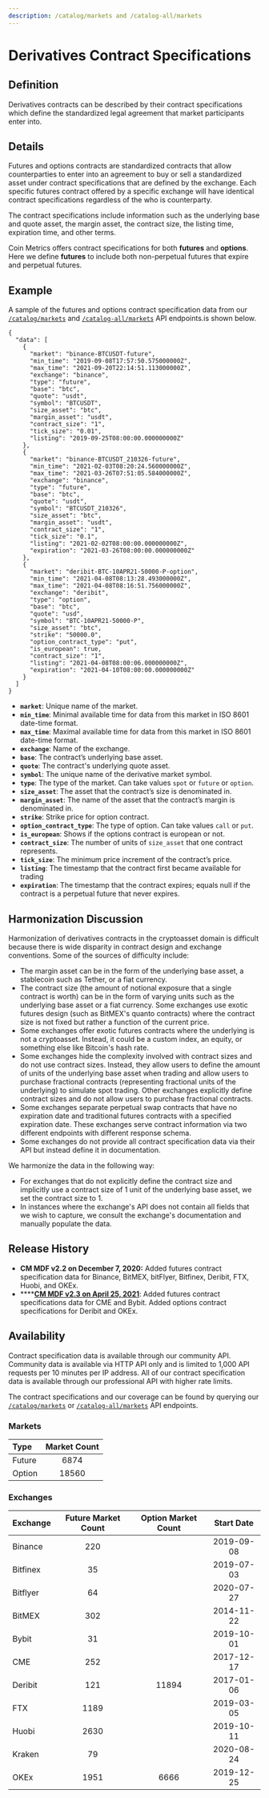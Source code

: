 ```yaml
---
description: /catalog/markets and /catalog-all/markets
---
```


# Derivatives Contract Specifications

## **Definition**

Derivatives contracts can be described by their contract specifications which define the standardized legal agreement that market participants enter into. 

## Details

Futures and options contracts are standardized contracts that allow counterparties to enter into an agreement to buy or sell a standardized asset under contract specifications that are defined by the exchange. Each specific futures contract offered by a specific exchange will have identical contract specifications regardless of the who is counterparty. 

The contract specifications include information such as the underlying base and quote asset, the margin asset, the contract size, the listing time, expiration time, and other terms. 

Coin Metrics offers contract specifications for both **futures** and **options**. Here we define **futures** to include both non-perpetual futures that expire and perpetual futures.  

## **Example**

A sample of the futures and options contract specification data from our [`/catalog/markets`](https://docs.coinmetrics.io/api/v4#operation/getCatalogMarkets) and [`/catalog-all/markets`](https://docs.coinmetrics.io/api/v4#operation/getCatalogAllMarkets) API endpoints.is shown below. 

```text
{
  "data": [
    {
      "market": "binance-BTCUSDT-future",
      "min_time": "2019-09-08T17:57:50.575000000Z",
      "max_time": "2021-09-20T22:14:51.113000000Z",
      "exchange": "binance",
      "type": "future",
      "base": "btc",
      "quote": "usdt",
      "symbol": "BTCUSDT",
      "size_asset": "btc",
      "margin_asset": "usdt",
      "contract_size": "1",
      "tick_size": "0.01",
      "listing": "2019-09-25T08:00:00.000000000Z"
    },
    {
      "market": "binance-BTCUSDT_210326-future",
      "min_time": "2021-02-03T08:20:24.560000000Z",
      "max_time": "2021-03-26T07:51:05.584000000Z",
      "exchange": "binance",
      "type": "future",
      "base": "btc",
      "quote": "usdt",
      "symbol": "BTCUSDT_210326",
      "size_asset": "btc",
      "margin_asset": "usdt",
      "contract_size": "1",
      "tick_size": "0.1",
      "listing": "2021-02-02T08:00:00.000000000Z",
      "expiration": "2021-03-26T08:00:00.000000000Z"
    },
    {
      "market": "deribit-BTC-10APR21-50000-P-option",
      "min_time": "2021-04-08T08:13:28.493000000Z",
      "max_time": "2021-04-08T08:16:51.756000000Z",
      "exchange": "deribit",
      "type": "option",
      "base": "btc",
      "quote": "usd",
      "symbol": "BTC-10APR21-50000-P",
      "size_asset": "btc",
      "strike": "50000.0",
      "option_contract_type": "put",
      "is_european": true,
      "contract_size": "1",
      "listing": "2021-04-08T08:00:06.000000000Z",
      "expiration": "2021-04-10T08:00:00.000000000Z"
    }
  ]
}
```

* **`market`**:  Unique name of the market.  
* **`min_time`**:  Minimal available time for data from this market in ISO 8601 date-time format. 
* **`max_time`**:  Maximal available time for data from this market in ISO 8601 date-time format. 
* **`exchange`**: Name of the exchange. 
* **`base`**:  The contract’s underlying base asset. 
* **`quote`**:  The contract's underlying quote asset. 
* **`symbol`**: The unique name of the derivative market symbol. 
* **`type`**: The type of the market. Can take values `spot` or `future` or `option`. 
* **`size_asset`**: The asset that the contract’s size is denominated in. 
* **`margin_asset`**:  The name of the asset that the contract’s margin is denominated in. 
* **`strike`**: Strike price for option contract.  
* **`option_contract_type`**: The type of option. Can take values `call` or `put`. 
* **`is_european`**: Shows if the options contract is european or not.  
* **`contract_size`**:   The number of units of `size_asset` that one contract represents.  
* **`tick_size`**:  The minimum price increment of the contract’s price. 
* **`listing`**:  The timestamp that the contract first became available for trading 
* **`expiration`**:  The timestamp that the contract expires; equals null if the contract is a perpetual future that never expires.

## Harmonization Discussion 

Harmonization of derivatives contracts in the cryptoasset domain is difficult because there is wide disparity in contract design and exchange conventions. Some of the sources of difficulty include:

* The margin asset can be in the form of the underlying base asset, a stablecoin such as Tether, or a fiat currency.  
* The contract size \(the amount of notional exposure that a single contract is worth\) can be in the form of varying units such as the underlying base asset or a fiat currency. Some exchanges use exotic futures design \(such as BitMEX's quanto contracts\) where the contract size is not fixed but rather a function of the current price.  
* Some exchanges offer exotic futures contracts where the underlying is not a cryptoasset. Instead, it could be a custom index, an equity, or something else like Bitcoin's hash rate.  
* Some exchanges hide the complexity involved with contract sizes and do not use contract sizes. Instead, they allow users to define the amount of units of the underlying base asset when trading and allow users to purchase fractional contracts \(representing fractional units of the underlying\) to simulate spot trading. Other exchanges explicitly define contract sizes and do not allow users to purchase fractional contracts. 
* Some exchanges separate perpetual swap contracts that have no expiration date and traditional futures contracts with a specified expiration date. These exchanges serve contract information via two different endpoints with different response schema. 
* Some exchanges do not provide all contract specification data via their API but instead define it in documentation.

We harmonize the data in the following way: 

* For exchanges that do not explicitly define the contract size and implicitly use a contract size of 1 unit of the underlying base asset, we set the contract size to 1.  
* In instances where the exchange's API does not contain all fields that we wish to capture, we consult the exchange's documentation and manually populate the data.   

## Release History

* **CM MDF v2.2 on December 7, 2020:** Added futures contract specification data for Binance, BitMEX, bitFlyer, Bitfinex, Deribit, FTX, Huobi, and OKEx.  
* \*\*\*\*[**CM MDF v2.3 on April 25, 2021**](https://coinmetrics.io/cm-market-data-feed-v2-3-release-notes/): Added futures contract specifications data for CME and Bybit. Added options contract specifications for Deribit and OKEx. 

## **Availability**

Contract specification data is available through our community API.  Community data is available via HTTP API only and is limited to 1,000 API requests per 10 minutes per IP address. All of our contract specification data is available through our professional API with higher rate limits.  

The contract specifications and our coverage can be found by querying our [`/catalog/markets`](https://docs.coinmetrics.io/api/v4#operation/getCatalogMarkets) or [`/catalog-all/markets`](https://docs.coinmetrics.io/api/v4#operation/getCatalogAllMarkets) API endpoints.

### Markets

| Type | Market Count |
| :--- | :---: |
| Future | 6874 |
| Option | 18560 |

### Exchanges

| Exchange | Future Market Count | Option Market Count | Start Date |
| :--- | :---: | :---: | :---: |
| Binance | 220 |  | 2019-09-08 |
| Bitfinex | 35 |  | 2019-07-03 |
| Bitflyer | 64 |  | 2020-07-27 |
| BitMEX | 302 |  | 2014-11-22 |
| Bybit | 31 |  | 2019-10-01 |
| CME | 252 |  | 2017-12-17 |
| Deribit | 121 | 11894 | 2017-01-06 |
| FTX | 1189 |  | 2019-03-05 |
| Huobi | 2630 |  | 2019-10-11 |
| Kraken | 79 |  | 2020-08-24 |
| OKEx | 1951 | 6666 | 2019-12-25 |

